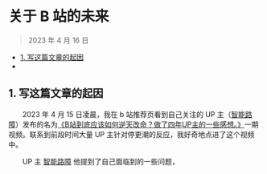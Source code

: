 # 关于 B 站的未来

> 2023 年 4 月 16 日

+ [1. 写这篇文章的起因](#1-写这篇文章的起因)
+

## 1. 写这篇文章的起因

&emsp;&emsp;2023 年 4 月 15 日凌晨，我在 b 站推荐页看到自己关注的 UP 主（[智能路障](https://space.bilibili.com/79577853)）发布的名为[《B站到底应该如何逆天改命？做了四年UP主的一些感想。》](https://www.bilibili.com/video/BV1XN411w7ro)一期视频。联系到前段时间大量 UP 主针对停更潮的反应，我好奇地点进了这个视频中。

&emsp;&emsp;UP 主 [智能路障](https://space.bilibili.com/79577853) 他提到了自己面临到的一些问题，
